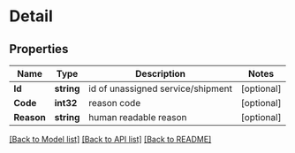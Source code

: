 # Detail

## Properties
Name | Type | Description | Notes
------------ | ------------- | ------------- | -------------
**Id** | **string** | id of unassigned service/shipment | [optional] 
**Code** | **int32** | reason code | [optional] 
**Reason** | **string** | human readable reason | [optional] 

[[Back to Model list]](../README.md#documentation-for-models) [[Back to API list]](../README.md#documentation-for-api-endpoints) [[Back to README]](../README.md)


